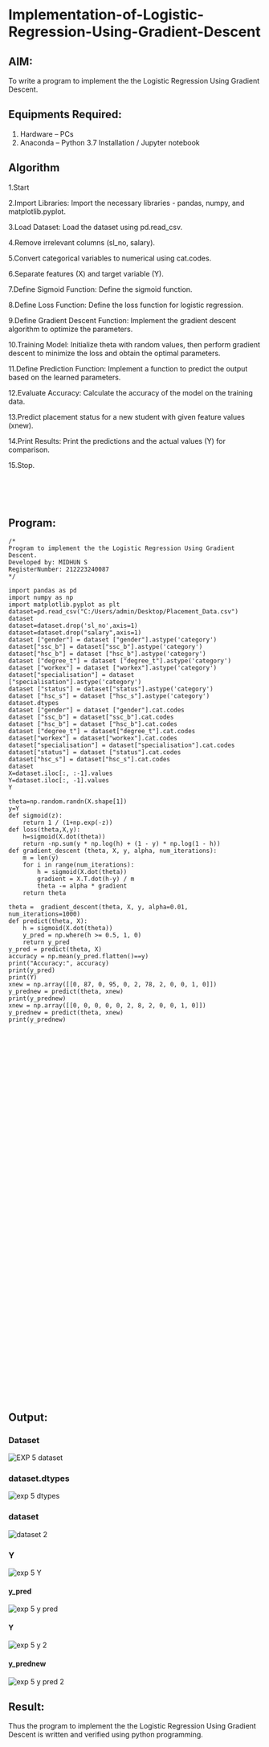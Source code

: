 # Implementation-of-Logistic-Regression-Using-Gradient-Descent

## AIM:
To write a program to implement the the Logistic Regression Using Gradient Descent.

## Equipments Required:
1. Hardware – PCs
2. Anaconda – Python 3.7 Installation / Jupyter notebook

## Algorithm

1.Start

2.Import Libraries: Import the necessary libraries - pandas, numpy, and matplotlib.pyplot.

3.Load Dataset: Load the dataset using pd.read_csv.

4.Remove irrelevant columns (sl_no, salary).

5.Convert categorical variables to numerical using cat.codes.

6.Separate features (X) and target variable (Y).

7.Define Sigmoid Function: Define the sigmoid function.

8.Define Loss Function: Define the loss function for logistic regression.

9.Define Gradient Descent Function: Implement the gradient descent algorithm to optimize the parameters.

10.Training Model: Initialize theta with random values, then perform gradient descent to minimize the loss and obtain the optimal parameters.

11.Define Prediction Function: Implement a function to predict the output based on the learned parameters.

12.Evaluate Accuracy: Calculate the accuracy of the model on the training data.

13.Predict placement status for a new student with given feature values (xnew).

14.Print Results: Print the predictions and the actual values (Y) for comparison.

15.Stop.

<br><br><br>

## Program:
```
/*
Program to implement the the Logistic Regression Using Gradient Descent.
Developed by: MIDHUN S
RegisterNumber: 212223240087
*/
```
```
import pandas as pd
import numpy as np
import matplotlib.pyplot as plt
dataset=pd.read_csv("C:/Users/admin/Desktop/Placement_Data.csv")
dataset
dataset=dataset.drop('sl_no',axis=1)
dataset=dataset.drop("salary",axis=1)
dataset ["gender"] = dataset ["gender"].astype('category')
dataset["ssc_b"] = dataset["ssc_b"].astype('category')
dataset["hsc_b"] = dataset ["hsc_b"].astype('category')
dataset ["degree_t"] = dataset ["degree_t"].astype('category')
dataset ["workex"] = dataset ["workex"].astype('category')
dataset["specialisation"] = dataset ["specialisation"].astype('category')
dataset ["status"] = dataset["status"].astype('category')
dataset ["hsc_s"] = dataset ["hsc_s"].astype('category')
dataset.dtypes
dataset ["gender"] = dataset ["gender"].cat.codes
dataset ["ssc_b"] = dataset["ssc_b"].cat.codes
dataset ["hsc_b"] = dataset ["hsc_b"].cat.codes
dataset ["degree_t"] = dataset["degree_t"].cat.codes
dataset["workex"] = dataset["workex"].cat.codes
dataset["specialisation"] = dataset["specialisation"].cat.codes
dataset["status"] = dataset ["status"].cat.codes
dataset["hsc_s"] = dataset["hsc_s"].cat.codes
dataset
X=dataset.iloc[:, :-1].values
Y=dataset.iloc[:, -1].values
Y
```
```
theta=np.random.randn(X.shape[1])
y=Y
def sigmoid(z):
    return 1 / (1+np.exp(-z))
def loss(theta,X,y):
    h=sigmoid(X.dot(theta))
    return -np.sum(y * np.log(h) + (1 - y) * np.log(1 - h))
def gradient_descent (theta, X, y, alpha, num_iterations):
    m = len(y)
    for i in range(num_iterations):
        h = sigmoid(X.dot(theta))
        gradient = X.T.dot(h-y) / m
        theta -= alpha * gradient
    return theta
```
```
theta =  gradient_descent(theta, X, y, alpha=0.01, num_iterations=1000)
def predict(theta, X): 
    h = sigmoid(X.dot(theta))
    y_pred = np.where(h >= 0.5, 1, 0)
    return y_pred
y_pred = predict(theta, X)
accuracy = np.mean(y_pred.flatten()==y)
print("Accuracy:", accuracy)
print(y_pred)
print(Y)
xnew = np.array([[0, 87, 0, 95, 0, 2, 78, 2, 0, 0, 1, 0]]) 
y_prednew = predict(theta, xnew) 
print(y_prednew)
xnew = np.array([[0, 0, 0, 0, 0, 2, 8, 2, 0, 0, 1, 0]]) 
y_prednew = predict(theta, xnew) 
print(y_prednew)
```

<br>
<br>
<br>

<br><br><br><br><br><br><br><br><br><br><br><br><br><br><br><br><br><br><br><br><br><br><br><br><br><br><br><br><br><br><br><br><br><br><br><br><br><br><br>






















## Output:

### Dataset

![EXP 5 dataset](https://github.com/23003250/-Implementation-of-Logistic-Regression-Using-Gradient-Descent/assets/139331462/9b076906-d52f-4c8d-83d9-0155b55e49b2)

### dataset.dtypes

![exp 5 dtypes](https://github.com/23003250/-Implementation-of-Logistic-Regression-Using-Gradient-Descent/assets/139331462/e5508a88-6137-407e-8d44-4fe46ad5bff6)

### dataset

![dataset 2](https://github.com/23003250/-Implementation-of-Logistic-Regression-Using-Gradient-Descent/assets/139331462/aa88f9aa-acc4-4cc7-aa7b-196b89462ace)


### Y

![exp 5 Y](https://github.com/23003250/-Implementation-of-Logistic-Regression-Using-Gradient-Descent/assets/139331462/6ddf9b61-cb4c-4d68-b84d-35e587f7a571)



#### y_pred

![exp 5 y pred](https://github.com/23003250/-Implementation-of-Logistic-Regression-Using-Gradient-Descent/assets/139331462/aca1438c-fa44-418a-beca-e5285df943df)

#### Y

![exp 5 y 2](https://github.com/23003250/-Implementation-of-Logistic-Regression-Using-Gradient-Descent/assets/139331462/d4678ccd-2c8b-4fed-9b23-277abbe24112)

#### y_prednew

![exp 5 y pred 2](https://github.com/23003250/-Implementation-of-Logistic-Regression-Using-Gradient-Descent/assets/139331462/af74d211-62ee-48ea-ba62-4723adb6853b)


## Result:
Thus the program to implement the the Logistic Regression Using Gradient Descent is written and verified using python programming.

